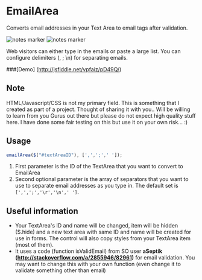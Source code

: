 EmailArea
=========

Converts email addresses in your Text Area to email tags after validation.

![notes marker](http://i.imgur.com/PtslZgP.png)
![notes marker](http://i.imgur.com/oSmSehe.png)

Web visitors can either type in the emails or paste a large list. You can configure delimiters (, ; \n) for separating emails.

###[Demo] (http://jsfiddle.net/vpfaiz/pD49Q/)

Note
----
HTML/Javascript/CSS is not my primary field. This is something that I created as part of a project. Thought of sharing it with you.. Will be willing to learn from you Gurus out there but please do not expect high quality stuff here. I have done some fair testing on this but use it on your own risk... :)

Usage
-----
```JavaScript
emailArea($("#textAreaID"), [',',';',' ']);
```
1. First parameter is the ID of the TextArea that you want to convert to EmailArea
2. Second optional parameter is the array of separators that you want to use to separate email addresses as you type in. The default set is ``` [',',';','\r','\n',' '] ```.

Useful information
------------------
- Your TextArea's ID and name will be changed, item will be hidden ($.hide) and a new text area with same ID and name will be created for use in forms. The control will also copy styles from your TextArea item (most of them).
- It uses a code (function isValidEmail) from SO user **aSeptik (http://stackoverflow.com/a/2855946/82961)** for email validation. You may want to change this with your own function (even change it to validate something other than email)

